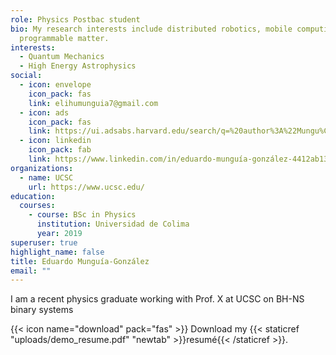 ```yaml
---
role: Physics Postbac student
bio: My research interests include distributed robotics, mobile computing and
  programmable matter.
interests:
  - Quantum Mechanics
  - High Energy Astrophysics
social:
  - icon: envelope
    icon_pack: fas
    link: elihumunguia7@gmail.com
  - icon: ads
    icon_pack: fas
    link: https://ui.adsabs.harvard.edu/search/q=%20author%3A%22Mungu%C3%ADa-Gonz%C3%A1lez%2C%20Eduardo%22&sort=date%20desc%2C%20bibcode%20desc&p_=0
  - icon: linkedin
    icon_pack: fab
    link: https://www.linkedin.com/in/eduardo-munguía-gonzález-4412ab132
organizations:
  - name: UCSC
    url: https://www.ucsc.edu/
education:
  courses:
    - course: BSc in Physics
      institution: Universidad de Colima
      year: 2019
superuser: true
highlight_name: false
title: Eduardo Munguía-González
email: ""
---
```

I am a recent physics graduate working with Prof. X at UCSC on BH-NS binary systems



{{< icon name="download" pack="fas" >}} Download my {{< staticref "uploads/demo_resume.pdf" "newtab" >}}resumé{{< /staticref >}}.